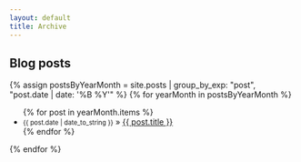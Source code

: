 ```yaml
---
layout: default
title: Archive
---
```


## Blog posts
{% assign postsByYearMonth = site.posts | group_by_exp: "post", "post.date | date: '%B %Y'" %}
{% for yearMonth in postsByYearMonth %}
  <ul>
    {% for post in yearMonth.items %}
      <li><span style="font-size:0.8em">{{ post.date  | date_to_string }}</span> » <a href="{{ post.url }}">{{ post.title }}</a></li>
    {% endfor %}
  </ul>
{% endfor %}
